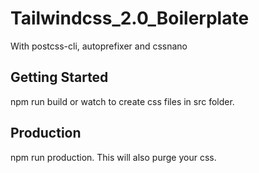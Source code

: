 ﻿# Tailwindcss_2.0_Boilerplate
 With postcss-cli, autoprefixer and cssnano

## Getting Started
npm run build or watch to create css files in src folder.

## Production
npm run production. This will also purge your css.
